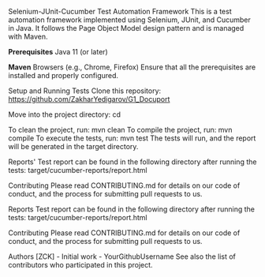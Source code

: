 Selenium-JUnit-Cucumber Test Automation Framework
This is a test automation framework implemented using Selenium, JUnit, and Cucumber in Java.
It follows the Page Object Model design pattern and is managed with Maven.

**Prerequisites**
Java 11 (or later)

**Maven**
Browsers (e.g., Chrome, Firefox)
Ensure that all the prerequisites are installed and properly configured.

Setup and Running Tests
Clone this repository: https://github.com/ZakharYedigarov/G1_Docuport

Move into the project directory: cd <project-name>

To clean the project, run: mvn clean
To compile the project, run: mvn compile
To execute the tests, run: mvn test
The tests will run, and the report will be generated in the target directory.

Reports'
Test report can be found in the following directory after running the tests: target/cucumber-reports/report.html

Contributing
Please read CONTRIBUTING.md for details on our code of conduct, and the process for submitting pull requests to us.

Reports
Test report can be found in the following directory after running the tests: target/cucumber-reports/report.html

Contributing
Please read CONTRIBUTING.md for details on our code of conduct, and the process for submitting pull requests to us.

Authors
[ZCK] - Initial work - YourGithubUsername
See also the list of contributors who participated in this project.